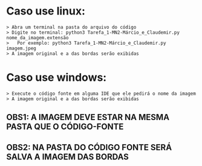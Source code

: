 # Caso use linux:
	> Abra um terminal na pasta do arquivo do código
	> Digite no terminal: python3 Tarefa_1-MN2-Márcio_e_Claudemir.py nome_da_imagem.extensão
	>	Por exemplo: python3 Tarefa_1-MN2-Márcio_e_Claudemir.py imagem.jpeg
	> A imagem original e a das bordas serão exibidas

# Caso use windows:
	> Execute o código fonte em alguma IDE que ele pedirá o nome da imagem
	> A imagem original e a das bordas serão exibidas

## OBS1: A IMAGEM DEVE ESTAR NA MESMA PASTA QUE O CÓDIGO-FONTE 
## OBS2: NA PASTA DO CÓDIGO FONTE SERÁ SALVA A IMAGEM DAS BORDAS
